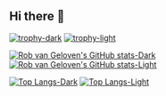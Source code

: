 ## Hi there 👋

<!--
**robvangeloven/robvangeloven** is a ✨ _special_ ✨ repository because its `README.md` (this file) appears on your GitHub profile.

Here are some ideas to get you started:

- 🔭 I’m currently working on ...
- 🌱 I’m currently learning ...
- 👯 I’m looking to collaborate on ...
- 🤔 I’m looking for help with ...
- 💬 Ask me about ...
- 📫 How to reach me: ...
- 😄 Pronouns: ...
- ⚡ Fun fact: ...
-->
[![trophy-dark](https://github-profile-trophy.vercel.app/?username=robvangeloven&theme=darkhub)](https://github.com/ryo-ma/github-profile-trophy#gh-dark-mode-only)
[![trophy-light](https://github-profile-trophy.vercel.app/?username=robvangeloven&theme=flat)](https://github.com/ryo-ma/github-profile-trophy#gh-light-mode-only)

[![Rob van Geloven's GitHub stats-Dark](https://github-readme-stats.vercel.app/api?username=robvangeloven&show_icons=true&theme=aura)](https://github.com/anuraghazra/github-readme-stats#gh-dark-mode-only)
[![Rob van Geloven's GitHub stats-Light](https://github-readme-stats.vercel.app/api?username=robvangeloven&show_icons=true&theme=default)](https://github.com/anuraghazra/github-readme-stats#gh-light-mode-only)

[![Top Langs-Dark](https://github-readme-stats.vercel.app/api/top-langs/?username=robvangeloven&show_icons=true&theme=aura)](https://github.com/anuraghazra/github-readme-stats#gh-dark-mode-only)
[![Top Langs-Light](https://github-readme-stats.vercel.app/api/top-langs/?username=robvangeloven&show_icons=true&theme=default)](https://github.com/anuraghazra/github-readme-statst#gh-light-mode-only)
